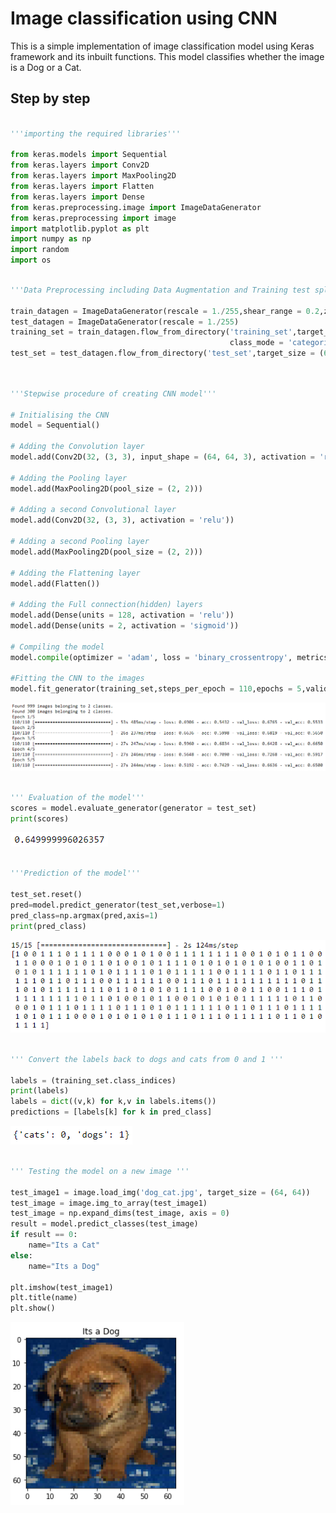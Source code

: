 # Image classification using CNN

This is a simple implementation of image classification model using Keras framework and its inbuilt functions. This model classifies whether
the image is a Dog or a Cat.

## Step by step

```python

'''importing the required libraries'''

from keras.models import Sequential
from keras.layers import Conv2D
from keras.layers import MaxPooling2D
from keras.layers import Flatten
from keras.layers import Dense
from keras.preprocessing.image import ImageDataGenerator
from keras.preprocessing import image
import matplotlib.pyplot as plt
import numpy as np
import random
import os
```

```python

'''Data Preprocessing including Data Augmentation and Training test split '''

train_datagen = ImageDataGenerator(rescale = 1./255,shear_range = 0.2,zoom_range = 0.2,horizontal_flip = True)
test_datagen = ImageDataGenerator(rescale = 1./255)
training_set = train_datagen.flow_from_directory('training_set',target_size = (64, 64),batch_size = 20,
                                                 class_mode = 'categorical')
test_set = test_datagen.flow_from_directory('test_set',target_size = (64, 64),batch_size = 20,class_mode = 'categorical')
```

```python


'''Stepwise procedure of creating CNN model'''

# Initialising the CNN
model = Sequential()

# Adding the Convolution layer
model.add(Conv2D(32, (3, 3), input_shape = (64, 64, 3), activation = 'relu'))

# Adding the Pooling layer
model.add(MaxPooling2D(pool_size = (2, 2)))

# Adding a second Convolutional layer
model.add(Conv2D(32, (3, 3), activation = 'relu'))

# Adding a second Pooling layer
model.add(MaxPooling2D(pool_size = (2, 2)))

# Adding the Flattening layer
model.add(Flatten())

# Adding the Full connection(hidden) layers
model.add(Dense(units = 128, activation = 'relu'))
model.add(Dense(units = 2, activation = 'sigmoid'))

# Compiling the model
model.compile(optimizer = 'adam', loss = 'binary_crossentropy', metrics = ['accuracy'])

#Fitting the CNN to the images
model.fit_generator(training_set,steps_per_epoch = 110,epochs = 5,validation_data = test_set,validation_steps = 10)
```

![png](images/training.PNG)

```python

''' Evaluation of the model'''
scores = model.evaluate_generator(generator = test_set)
print(scores)
```

![png](images/evaluation_score.PNG)

```python

'''Prediction of the model'''

test_set.reset()
pred=model.predict_generator(test_set,verbose=1)
pred_class=np.argmax(pred,axis=1)
print(pred_class)
```

![png](images/predictions.PNG)

```python

''' Convert the labels back to dogs and cats from 0 and 1 '''

labels = (training_set.class_indices)
print(labels)
labels = dict((v,k) for k,v in labels.items())
predictions = [labels[k] for k in pred_class]
```

![png](images/conversion.PNG)

```python

''' Testing the model on a new image '''

test_image1 = image.load_img('dog_cat.jpg', target_size = (64, 64))
test_image = image.img_to_array(test_image1)
test_image = np.expand_dims(test_image, axis = 0)
result = model.predict_classes(test_image)
if result == 0:
    name="Its a Cat"
else:
    name="Its a Dog"
    
plt.imshow(test_image1)
plt.title(name)
plt.show()
```
![png](images/test.PNG)
